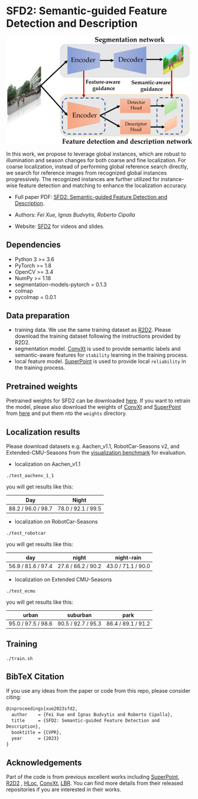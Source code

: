 # SFD2: Semantic-guided Feature Detection and Description

<p align="center">
  <img src="assets/overview.png" width="640">
</p>

In this work, we propose to leverage global instances, which are robust to illumination and season changes for both
coarse and fine localization. For coarse localization, instead of performing global reference search directly, we search
for reference images from recognized global instances progressively. The recognized instances are further utilized for
instance-wise feature detection and matching to enhance the localization accuracy.

* Full paper PDF: [SFD2: Semantic-guided Feature Detection and Description](https://arxiv.org/abs/1911.11763).

* Authors: *Fei Xue, Ignas Budvytis, Roberto Cipolla*

* Website: [SFD2](https://github.com/feixue94/feixue94.github.io/lbr) for videos and slides.

## Dependencies

* Python 3 >= 3.6
* PyTorch >= 1.8
* OpenCV >= 3.4
* NumPy >= 1.18
* segmentation-models-pytorch = 0.1.3
* colmap
* pycolmap = 0.0.1

## Data preparation

- training data. We use the same training dataset as [R2D2](https://github.com/naver/r2d2). Please download the training dataset following the instructions provided by R2D2.
- segmentation model. [ConvXt](https://github.com/facebookresearch/ConvNeXt) is used to provide semantic labels and semantic-aware features for `stability` learning in the training process.
- local feature model. [SuperPoint](https://github.com/magicleap/SuperPointPretrainedNetwork) is used to provide local `reliability` in the training process. 

## Pretrained weights

Pretrained weights for SFD2 can be downloaded [here](https://drive.google.com/file/d/1N4j7PkZoy2CkWhS7u6dFzMIoai3ShG9p/view?usp=sharing). If you want to retrain the model, please also download the weights of [ConvXt](https://github.com/facebookresearch/ConvNeXt) and [SuperPoint](https://github.com/magicleap/SuperPointPretrainedNetwork) from [here](https://drive.google.com/file/d/1N4j7PkZoy2CkWhS7u6dFzMIoai3ShG9p/view?usp=sharing) and put them nto the `weights` directory.


## Localization results

Please download datasets e.g. Aachen_v1.1, RobotCar-Seasons v2, and Extended-CMU-Seasons from the [visualization benchmark](https://www.visuallocalization.net/) for evaluation.

* localization on Aachen_v1.1

```
./test_aachenv_1_1
```

you will get results like this:

| Day  | Night       | 
| ------- | -------- |
| 88.2 / 96.0 / 98.7 | 78.0 / 92.1 / 99.5 |

* localization on RobotCar-Seasons

```
./test_robotcar
```

you will get results like this:

|day | night  | night-rain       | 
| ----- | ------- | ------- | 
| 56.9 / 81.6 / 97.4 | 27.6 / 66.2 / 90.2 | 43.0 / 71.1 / 90.0 |

* localization on Extended CMU-Seasons
```
./test_ecmu
```
you will get results like this:

| urban  | suburban       |  park
| ----- | ------- | ------- |
| 95.0 / 97.5 / 98.6 |  90.5 / 92.7 / 95.3 | 86.4 / 89.1 / 91.2|
## Training

```
./train.sh
```

## BibTeX Citation

If you use any ideas from the paper or code from this repo, please consider citing:

```
@inproceedings{xue2023sfd2,
  author    = {Fei Xue and Ignas Budvytis and Roberto Cipolla},
  title     = {SFD2: Semantic-guided Feature Detection and Description},
  booktitle = {CVPR},
  year      = {2023}
}
```

## Acknowledgements

Part of the code is from previous excellent works
including [SuperPoint](https://github.com/magicleap/SuperPointPretrainedNetwork), [R2D2](https://github.com/naver/r2d2)
, [HLoc](https://github.com/cvg/Hierarchical-Localization), [ConvXt](https://github.com/facebookresearch/ConvNeXt), [LBR](https://github.com/feixue94/lbr). You can find more details from their released repositories
if you are interested in their works. 
